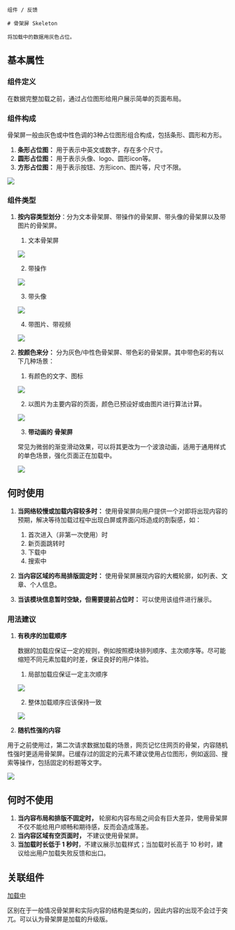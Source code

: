 `````
组件 / 反馈

# 骨架屏 Skeleton

将加载中的数据用灰色占位。
`````

## 基本属性

### 组件定义

在数据完整加载之前，通过占位图形给用户展示简单的页面布局。

### 组件构成

骨架屏一般由灰色或中性色调的3种占位图形组合构成，包括条形、圆形和方形。

1. **条形占位图：** 用于表示中英文或数字，存在多个尺寸。
2. **圆形占位图：** 用于表示头像、logo、圆形icon等。
3. **方形占位图：** 用于表示按钮、方形icon、图片等，尺寸不限。

![](https://p1-arco.byteimg.com/tos-cn-i-uwbnlip3yd/b709f4b46dc5422bac7de0ab3fb88652~tplv-uwbnlip3yd-image.image)

### 组件类型

1. **按内容类型划分**：分为文本骨架屏、带操作的骨架屏、带头像的骨架屏以及带图片的骨架屏。

    1. 文本骨架屏

    ![](https://p1-arco.byteimg.com/tos-cn-i-uwbnlip3yd/cfcf1cfe57ef4ec89a42e52483d093ee~tplv-uwbnlip3yd-image.image)

    2. 带操作

    ![](https://p1-arco.byteimg.com/tos-cn-i-uwbnlip3yd/fc6e67da325b478e9b707c30bccbf659~tplv-uwbnlip3yd-image.image)

    3. 带头像

    ![](https://p1-arco.byteimg.com/tos-cn-i-uwbnlip3yd/9325b56c7f9c71c4a6ea1bb752f72eb7.png~tplv-uwbnlip3yd-webp.webp)

    4. 带图片、带视频

    ![](https://p1-arco.byteimg.com/tos-cn-i-uwbnlip3yd/b355af68aec02362c364b6add409ed53.png~tplv-uwbnlip3yd-webp.webp)

2.  **按颜色来分：** 分为灰色/中性色骨架屏、带色彩的骨架屏。其中带色彩的有以下几种场景：

    1. 有颜色的文字、图标

    ![](https://p1-arco.byteimg.com/tos-cn-i-uwbnlip3yd/8cce11a5b02f949815582cb15b7cad0a.png~tplv-uwbnlip3yd-webp.webp)

    2. 以图片为主要内容的页面，颜色已预设好或由图片进行算法计算。

    ![](https://p1-arco.byteimg.com/tos-cn-i-uwbnlip3yd/20402c8575c8c12f9266a9ae8a3e961c.png~tplv-uwbnlip3yd-webp.webp)

    3. **带动画的** **骨架屏**

    常见为微弱的渐变滑动效果，可以将其更改为一个波浪动画，适用于通用样式的单色场景，强化页面正在加载中。

    ![](https://p1-arco.byteimg.com/tos-cn-i-uwbnlip3yd/7b7ed9100d8492425d048bebafe0ddd9.png~tplv-uwbnlip3yd-webp.webp)

## 何时使用

1. **当网络较慢或加载内容较多时：** 使用骨架屏向用户提供一个对即将出现内容的预期，解决等待加载过程中出现白屏或界面闪烁造成的割裂感，如：

    1.  首次进入（非第一次使用）时
    2.  新页面跳转时
    3.  下载中
    4.  搜索中

2.  **当内容区域的布局排版固定时：** 使用骨架屏展现内容的大概轮廓，如列表、文章、个人信息。

3.  **当该模块信息暂时空缺，但需要提前占位时：** 可以使用该组件进行展示。

### 用法建议

1. **有秩序的加载顺序**

    数据的加载应保证一定的规则，例如按照模块排列顺序、主次顺序等。尽可能缩短不同元素加载的时差，保证良好的用户体验。

    1. 局部加载应保证一定主次顺序

    ![](https://p1-arco.byteimg.com/tos-cn-i-uwbnlip3yd/6d45aa86fb77b810e84408d84b2fd396.png~tplv-uwbnlip3yd-webp.webp)

    2. 整体加载顺序应该保持一致

    ![](https://p1-arco.byteimg.com/tos-cn-i-uwbnlip3yd/822e02487e7ca8b7dde73ab550d7dcaf.png~tplv-uwbnlip3yd-webp.webp)

2. **随机性强的内容**

用于之前使用过，第二次请求数据加载的场景，网页记忆住网页的骨架，内容随机性强时更适用骨架屏。已缓存过的固定的元素不建议使用占位图形，例如返回、搜索等操作，包括固定的标题等文字。

![](https://p1-arco.byteimg.com/tos-cn-i-uwbnlip3yd/c684e536f0814bc8a7d5d162313d6244~tplv-uwbnlip3yd-image.image)

## 何时不使用

1. **当内容布局和排版不固定时，** 轮廓和内容布局之间会有巨大差异，使用骨架屏不仅不能给用户顺畅和期待感，反而会造成落差。
2. **当内容区域有空页面时，** 不建议使用骨架屏。
3. **当加载时长低于 1 秒时**，不建议展示加载样式；当加载时长高于 10 秒时，建议给出用户加载失败反馈和出口。

## 关联组件

[加载中](/react/components/spin)

区别在于一般情况骨架屏和实际内容的结构是类似的，因此内容的出现不会过于突兀。可以认为骨架屏是加载的升级版。
